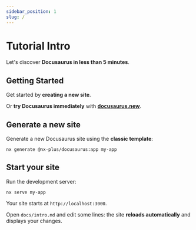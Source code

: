 ```yaml
---
sidebar_position: 1
slug: /
---
```


# Tutorial Intro

Let's discover **Docusaurus in less than 5 minutes**.

## Getting Started

Get started by **creating a new site**.

Or **try Docusaurus immediately** with **[docusaurus.new](https://docusaurus.new)**.

## Generate a new site

Generate a new Docusaurus site using the **classic template**:

```shell
nx generate @nx-plus/docusaurus:app my-app
```

## Start your site

Run the development server:

```shell
nx serve my-app
```

Your site starts at `http://localhost:3000`.

Open `docs/intro.md` and edit some lines: the site **reloads automatically** and displays your changes.
